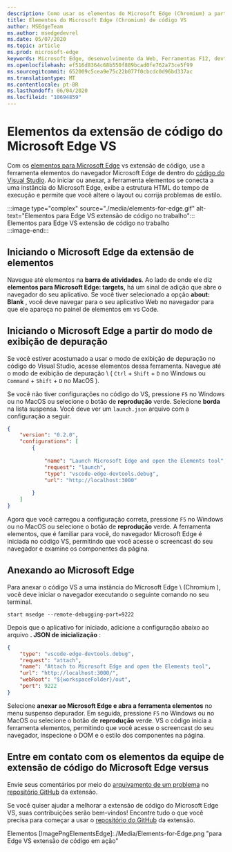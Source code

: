 ```yaml
---
description: Como usar os elementos do Microsoft Edge (Chromium) a partir do código VS
title: Elementos do Microsoft Edge (Chromium) de código VS
author: MSEdgeTeam
ms.author: msedgedevrel
ms.date: 05/07/2020
ms.topic: article
ms.prod: microsoft-edge
keywords: Microsoft Edge, desenvolvimento da Web, Ferramentas F12, devtools, código vs, código do Visual Studio, elementos
ms.openlocfilehash: ef516d8364c68b550f889bcad0fe762a73ce5f99
ms.sourcegitcommit: 652009c5cea9e75c22b077f0cbcdc0d96bd337ac
ms.translationtype: MT
ms.contentlocale: pt-BR
ms.lasthandoff: 06/04/2020
ms.locfileid: "10694859"
---
```

# Elementos da extensão de código do Microsoft Edge VS  

Com os [elementos para Microsoft Edge][VisualstudioMarketplaceElementsMicrosoftEdgeChromium] vs extensão de código, use a ferramenta elementos do navegador Microsoft Edge de dentro do [código do Visual Studio][VisualstudioCode].  Ao iniciar ou anexar, a ferramenta elementos se conecta a uma instância do Microsoft Edge, exibe a estrutura HTML do tempo de execução e permite que você altere o layout ou corrija problemas de estilo.  

:::image type="complex" source="./media/elements-for-edge.gif" alt-text="Elementos para Edge VS extensão de código no trabalho":::
   Elementos para Edge VS extensão de código no trabalho  
:::image-end:::

<!--![Elements for Edge VS Code extension at work][ImageGifElementsEdge]  -->  

## Iniciando o Microsoft Edge da extensão de elementos  

Navegue até elementos na **barra de atividades**.  Ao lado de onde ele diz **elementos para Microsoft Edge: targets,** há um sinal de adição que abre o navegador do seu aplicativo.  Se você tiver selecionado a opção **about: Blank** , você deve navegar para o seu aplicativo Web no navegador para que ele apareça no painel de elementos em vs Code.  

## Iniciando o Microsoft Edge a partir do modo de exibição de depuração  

Se você estiver acostumado a usar o modo de exibição de depuração no código do Visual Studio, acesse elementos dessa ferramenta.  Navegue até o modo de exibição de depuração \ ( `Ctrl` + `Shift` + `D` no Windows ou `Command` + `Shift` + `D` no MacOS \).  

Se você não tiver configurações no código do VS, pressione `F5` no Windows ou no MacOS ou selecione o botão de **reprodução** verde. Selecione **borda** na lista suspensa. Você deve ver um `launch.json` arquivo com a configuração a seguir.  

```json
{
    "version": "0.2.0",
    "configurations": [
        {
            
            "name": "Launch Microsoft Edge and open the Elements tool",
            "request": "launch",
            "type": "vscode-edge-devtools.debug",
            "url": "http://localhost:3000"
        
        }
    ]
}
```  

Agora que você carregou a configuração correta, pressione `F5` no Windows ou no MacOS ou selecione o botão de **reprodução** verde. A ferramenta elementos, que é familiar para você, do navegador Microsoft Edge é iniciada no código VS, permitindo que você acesse o screencast do seu navegador e examine os componentes da página.  

## Anexando ao Microsoft Edge  

Para anexar o código VS a uma instância do Microsoft Edge \ (Chromium \), você deve iniciar o navegador executando o seguinte comando no seu terminal.  

`start msedge --remote-debugging-port=9222`  

Depois que o aplicativo for iniciado, adicione a configuração abaixo ao arquivo **. JSON de inicialização** :  

```json
{
    "type": "vscode-edge-devtools.debug",
    "request": "attach",
    "name": "Attach to Microsoft Edge and open the Elements tool",
    "url": "http://localhost:3000/",
    "webRoot": "${workspaceFolder}/out",
    "port": 9222
}
```  

Selecione **anexar ao Microsoft Edge e abra a ferramenta elementos** no menu suspenso depurador.  Em seguida, pressione `F5` no Windows ou no MacOS ou selecione o botão de **reprodução** verde.  VS o código inicia a ferramenta elementos, permitindo que você acesse o screencast do seu navegador, inspecione o DOM e o estilo dos componentes na página.  

## Entre em contato com os elementos da equipe de extensão de código do Microsoft Edge versus  

Envie seus comentários por meio do [arquivamento de um problema][GithubMicrosoftVscodeEdgeDevtoolsNewIssue] no [repositório GitHub][GithubMicrosoftVscodeEdgeDevtools] da extensão.  

Se você quiser ajudar a melhorar a extensão de código do Microsoft Edge VS, suas contribuições serão bem-vindos!  Encontre tudo o que você precisa para começar a usar o [repositório do GitHub][GithubMicrosoftVscodeEdgeDevtools] da extensão.  

<!-- image links -->  

<!--[ImageGifElementsEdge]: ./media/elements-for-edge.gif "Elements for Edge VS Code extension in action"  -->  
Elementos [ImagePngElementsEdge]:./Media/Elements-for-Edge.png "para Edge VS extensão de código em ação"  

<!--links -->  

[VscodeElementsEdge]: ./elements-for-edge.md "Elementos para Microsoft Edge VS extensão de código | Documentos da Microsoft"  

[VisualstudioCode]: https://code.visualstudio.com "Código do Visual Studio"  
[VisualStudioCodeDocs]: https://code.visualstudio.com/Docs "Documentação | Código do Visual Studio"   

[GithubMicrosoftVscodeEdgeDevtools]: https://github.com/Microsoft/vscode-edge-devtools "Microsoft/vscode-Edge-devtools | GitHub"  
[GithubMicrosoftVscodeEdgeDevtoolsNewIssue]: https://github.com/Microsoft/vscode-edge-devtools/issues/new "Novo problema-Microsoft/vscode-Edge-devtools | GitHub"

[VisualstudioMarketplaceElementsMicrosoftEdgeChromium]: https://marketplace.visualstudio.com/items?itemName=ms-edgedevtools.vscode-edge-devtools "Elementos do Microsoft Edge (Chromium) | Visual Studio Marketplace"  
